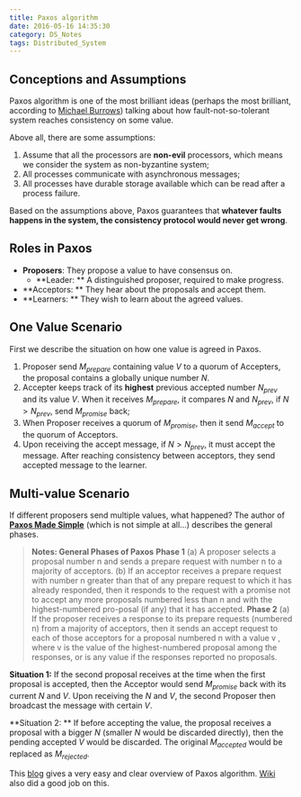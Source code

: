 ```yaml
---
title: Paxos algorithm
date: 2016-05-16 14:35:30
category: DS_Notes
tags: Distributed_System
---
```


**Conceptions and Assumptions**
---
Paxos algorithm is one of the most brilliant ideas (perhaps the most brilliant, according to [Michael Burrows](http://research.google.com/pubs/author24014.html)) talking about how fault-not-so-tolerant system reaches consistency on some value.

Above all, there are some assumptions:
1. Assume that all the processors are **non-evil** processors, which means we consider the system as non-byzantine system;
2. All processes communicate with asynchronous messages;
3. All processes have durable storage available which can be read after a process failure.

Based on the assumptions above, Paxos guarantees that **whatever faults happens in the system, the consistency protocol would never get wrong**.
<!--more-->

**Roles in Paxos**
---
 - **Proposers**: They propose a value to have consensus on.
	- **Leader: ** A distinguished proposer, required to make progress.
 - **Acceptors: ** They hear about the proposals and accept them.
 - **Learners: ** They wish to learn about the agreed values.

**One Value Scenario**
---
First we describe the situation on how one value is agreed in Paxos.

1. Proposer send $M_{prepare}$ containing value $V$ to a quorum of Accepters, the proposal contains a globally unique number $N$.
2. Accepter keeps track of its **highest** previous accepted number $N_{prev}$ and its value $V$. When it receives $M_{prepare}$, it compares $N$ and $N_{prev}$, if $N > N_{prev}$, send $M_{promise}$ back;
3. When Proposer receives a quorum of $M_{promise}$, then it send $M_{accept}$ to the quorum of Acceptors.
4. Upon receiving the accept message, if $N > N_{prev}$, it must accept the message. After reaching consistency between acceptors, they send accepted message to the learner.

**Multi-value Scenario**
---
If different proposers send multiple values, what happened? The author of **[Paxos Made Simple](http://research.microsoft.com/en-us/um/people/lamport/pubs/paxos-simple.pdf)** (which is not simple at all...) describes the general phases.

> **Notes: General Phases of Paxos**
> **Phase 1**
> (a) A proposer selects a proposal number n and sends a prepare request with number n to a majority of acceptors.
> (b) If an acceptor receives a prepare request with number n greater than that of any prepare request to which it has already responded, then it responds to the request with a promise not to accept any more proposals numbered less than n and with the highest-numbered pro-posal (if any) that it has accepted.
> **Phase 2**
> (a) If the proposer receives a response to its prepare requests (numbered n) from a majority of acceptors, then it sends an accept request to each of those acceptors for a proposal numbered n with a value v , where v is the value of the highest-numbered proposal among the responses, or is any value if the responses reported no proposals.

**Situation 1:**
If the second proposal receives at the time when the first proposal is accepted, then the Acceptor would send $M_{promise}$ back with its current $N$ and $V$. Upon receiving the $N$ and $V$, the second Proposer then broadcast the message with certain $V$.

**Situation 2: **
If before accepting the value, the proposal receives a proposal with a bigger $N$ (smaller $N$ would be discarded directly), then the pending accepted $V$ would be discarded. The original $M_{accepted}$ would be replaced as $M_{rejected}$.

This [blog](http://codemacro.com/2014/10/15/explain-poxos/) gives a very easy and clear overview of Paxos algorithm. [Wiki](https://en.wikipedia.org/wiki/Paxos_%28computer_science%29) also did a good job on this.